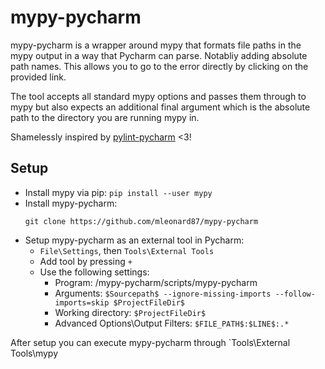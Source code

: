 # mypy-pycharm

mypy-pycharm is a wrapper around mypy that formats file paths in the mypy output in a way that Pycharm can parse. Notabliy adding absolute path names. This allows you to go to the error directly by clicking on the provided link.

The tool accepts all standard mypy options and passes them through to mypy but also expects an additional final argument which is the absolute path to the directory you are running mypy in.

Shamelessly inspired by [pylint-pycharm](https://github.com/tgamauf/pylint-pycharm) <3!

## Setup
* Install mypy via pip: `pip install --user mypy`
* Install mypy-pycharm:
    ```
    git clone https://github.com/mleonard87/mypy-pycharm
    ```
* Setup mypy-pycharm as an external tool in Pycharm:
    * `File\Settings`, then `Tools\External Tools`
    * Add tool by pressing `+`
    * Use the following settings:
        * Program: <path-to>/mypy-pycharm/scripts/mypy-pycharm
        * Arguments: `$Sourcepath$ --ignore-missing-imports --follow-imports=skip $ProjectFileDir$`
        * Working directory: `$ProjectFileDir$`
        * Advanced Options\Output Filters: `$FILE_PATH$:$LINE$:.*`

After setup you can execute mypy-pycharm through `Tools\External Tools\mypy
